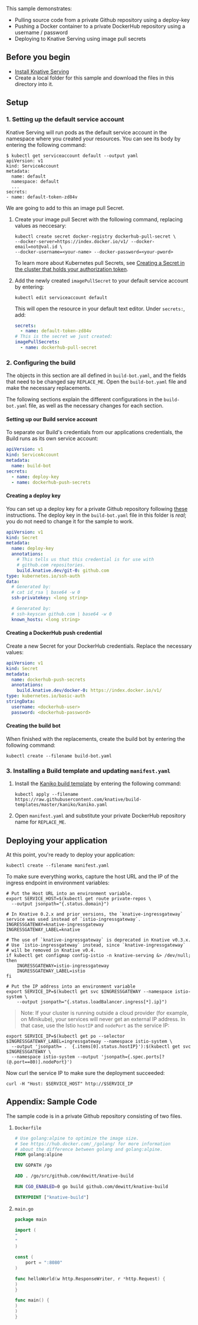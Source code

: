 
This sample demonstrates:

- Pulling source code from a private Github repository using a deploy-key
- Pushing a Docker container to a private DockerHub repository using a username
  / password
- Deploying to Knative Serving using image pull secrets

## Before you begin

- [Install Knative Serving](../../../../install/)
- Create a local folder for this sample and download the files in this directory
  into it.

## Setup

### 1. Setting up the default service account

Knative Serving will run pods as the default service account in the namespace
where you created your resources. You can see its body by entering the following
command:

```shell
$ kubectl get serviceaccount default --output yaml
apiVersion: v1
kind: ServiceAccount
metadata:
  name: default
  namespace: default
  ...
secrets:
- name: default-token-zd84v
```

We are going to add to this an image pull Secret.

1. Create your image pull Secret with the following command, replacing values as
   neccesary:

   ```shell
   kubectl create secret docker-registry dockerhub-pull-secret \
   --docker-server=https://index.docker.io/v1/ --docker-email=not@val.id \
   --docker-username=<your-name> --docker-password=<your-pword>
   ```

   To learn more about Kubernetes pull Secrets, see
   [Creating a Secret in the cluster that holds your authorization token](https://kubernetes.io/docs/tasks/configure-pod-container/pull-image-private-registry/#create-a-secret-in-the-cluster-that-holds-your-authorization-token).

2. Add the newly created `imagePullSecret` to your default service account by
   entering:

   ```shell
   kubectl edit serviceaccount default
   ```

   This will open the resource in your default text editor. Under `secrets:`,
   add:

   ```yaml
   secrets:
     - name: default-token-zd84v
   # This is the secret we just created:
   imagePullSecrets:
     - name: dockerhub-pull-secret
   ```

### 2. Configuring the build

The objects in this section are all defined in `build-bot.yaml`, and the fields
that need to be changed say `REPLACE_ME`. Open the `build-bot.yaml` file and
make the necessary replacements.

The following sections explain the different configurations in the
`build-bot.yaml` file, as well as the necessary changes for each section.

#### Setting up our Build service account

To separate our Build's credentials from our applications credentials, the Build
runs as its own service account:

```yaml
apiVersion: v1
kind: ServiceAccount
metadata:
  name: build-bot
secrets:
  - name: deploy-key
  - name: dockerhub-push-secrets
```

#### Creating a deploy key

You can set up a deploy key for a private Github repository following
[these](https://developer.github.com/v3/guides/managing-deploy-keys/)
instructions. The deploy key in the `build-bot.yaml` file in this folder is
_real_; you do not need to change it for the sample to work.

```yaml
apiVersion: v1
kind: Secret
metadata:
  name: deploy-key
  annotations:
    # This tells us that this credential is for use with
    # github.com repositories.
    build.knative.dev/git-0: github.com
type: kubernetes.io/ssh-auth
data:
  # Generated by:
  # cat id_rsa | base64 -w 0
  ssh-privatekey: <long string>

  # Generated by:
  # ssh-keyscan github.com | base64 -w 0
  known_hosts: <long string>
```

#### Creating a DockerHub push credential

Create a new Secret for your DockerHub credentials. Replace the necessary
values:

```yaml
apiVersion: v1
kind: Secret
metadata:
  name: dockerhub-push-secrets
  annotations:
    build.knative.dev/docker-0: https://index.docker.io/v1/
type: kubernetes.io/basic-auth
stringData:
  username: <dockerhub-user>
  password: <dockerhub-password>
```

#### Creating the build bot

When finished with the replacements, create the build bot by entering the
following command:

```shell
kubectl create --filename build-bot.yaml
```

### 3. Installing a Build template and updating `manifest.yaml`

1. Install the
   [Kaniko build template](https://github.com/knative/build-templates/blob/master/kaniko/kaniko.yaml)
   by entering the following command:

   ```shell
   kubectl apply --filename https://raw.githubusercontent.com/knative/build-templates/master/kaniko/kaniko.yaml
   ```

1. Open `manifest.yaml` and substitute your private DockerHub repository name
   for `REPLACE_ME`.

## Deploying your application

At this point, you're ready to deploy your application:

```shell
kubectl create --filename manifest.yaml
```

To make sure everything works, capture the host URL and the IP of the ingress
endpoint in environment variables:

```shell
# Put the Host URL into an environment variable.
export SERVICE_HOST=$(kubectl get route private-repos \
  --output jsonpath="{.status.domain}")
```

```shell
# In Knative 0.2.x and prior versions, the `knative-ingressgateway` service was used instead of `istio-ingressgateway`.
INGRESSGATEWAY=knative-ingressgateway
INGRESSGATEWAY_LABEL=knative

# The use of `knative-ingressgateway` is deprecated in Knative v0.3.x.
# Use `istio-ingressgateway` instead, since `knative-ingressgateway`
# will be removed in Knative v0.4.
if kubectl get configmap config-istio -n knative-serving &> /dev/null; then
    INGRESSGATEWAY=istio-ingressgateway
    INGRESSGATEWAY_LABEL=istio
fi

# Put the IP address into an environment variable
export SERVICE_IP=$(kubectl get svc $INGRESSGATEWAY --namespace istio-system \
    --output jsonpath="{.status.loadBalancer.ingress[*].ip}")
```

> Note: If your cluster is running outside a cloud provider (for example, on
> Minikube), your services will never get an external IP address. In that case,
> use the Istio `hostIP` and `nodePort` as the service IP:

```shell
export SERVICE_IP=$(kubectl get po --selector $INGRESSGATEWAY_LABEL=ingressgateway --namespace istio-system \
  --output 'jsonpath= .  {.items[0].status.hostIP}'):$(kubectl get svc $INGRESSGATEWAY \
  --namespace istio-system --output 'jsonpath={.spec.ports[? (@.port==80)].nodePort}')
```

Now curl the service IP to make sure the deployment succeeded:

```shell
curl -H "Host: $SERVICE_HOST" http://$SERVICE_IP
```

## Appendix: Sample Code

The sample code is in a private Github repository consisting of two files.

1. `Dockerfile`

   ```Dockerfile
   # Use golang:alpine to optimize the image size.
   # See https://hub.docker.com/_/golang/ for more information
   # about the difference between golang and golang:alpine.
   FROM golang:alpine

   ENV GOPATH /go

   ADD . /go/src/github.com/dewitt/knative-build

   RUN CGO_ENABLED=0 go build github.com/dewitt/knative-build

   ENTRYPOINT ["knative-build"]
   ```

1. `main.go`

   ```go
   package main

   import (
   "
   "
   )

   const (
   	   port = ":8080"
   )

   func helloWorld(w http.ResponseWriter, r *http.Request) {
   )
   }

   func main() {
   )
   )
   }
   ```
